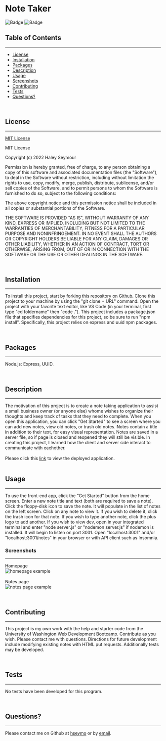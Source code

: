 # **Note Taker**

![Badge](https://img.shields.io/badge/license-MIT-blue)
![Badge](https://img.shields.io/badge/npm-v8.5.0-red)

## **Table of Contents**
---
  - [License](#license)
  - [Installation](#installation)
  - [Packages](#packages)
  - [Description](#description)
  - [Usage](#usage)
  - [Screenshots](#screenshots)
  - [Contributing](#contributing)
  - [Tests](#tests)
  - [Questions?](#questions)

<br>

## **License** 
---
[MIT License](./LICENSE) <br>

MIT License

Copyright (c) 2022 Haley Seymour

Permission is hereby granted, free of charge, to any person obtaining a copy
of this software and associated documentation files (the "Software"), to deal
in the Software without restriction, including without limitation the rights
to use, copy, modify, merge, publish, distribute, sublicense, and/or sell
copies of the Software, and to permit persons to whom the Software is
furnished to do so, subject to the following conditions:

The above copyright notice and this permission notice shall be included in all
copies or substantial portions of the Software.

THE SOFTWARE IS PROVIDED "AS IS", WITHOUT WARRANTY OF ANY KIND, EXPRESS OR
IMPLIED, INCLUDING BUT NOT LIMITED TO THE WARRANTIES OF MERCHANTABILITY,
FITNESS FOR A PARTICULAR PURPOSE AND NONINFRINGEMENT. IN NO EVENT SHALL THE
AUTHORS OR COPYRIGHT HOLDERS BE LIABLE FOR ANY CLAIM, DAMAGES OR OTHER
LIABILITY, WHETHER IN AN ACTION OF CONTRACT, TORT OR OTHERWISE, ARISING FROM,
OUT OF OR IN CONNECTION WITH THE SOFTWARE OR THE USE OR OTHER DEALINGS IN THE
SOFTWARE.
 <br>

<br>

## **Installation** 
---
To install this project, start by forking this repository on Github. Clone this project to your machine by using the "git clone + URL" command. Open the project with your favorite text editor, like VS Code (in your terminal, first type "cd foldername" then "code ."). This project includes a package.json file that specifies dependencies for this project, so be sure to run "npm install". Specifically, this project relies on express and uuid npm packages.

<br>

## **Packages** 
---
Node.js: Express, UUID. 

<br>

## **Description**
---
The motivation of this project is to create a note taking application to assist a small business owner (or anyone else) whome wishes to organize their thoughts and keep track of tasks that they need to complete. When you open this application, you can click "Get Started" to see a screen where you can add new notes, view old notes, or trash old notes. Notes contain a title in addition to their text, for easy visual representation. Notes are saved in a server file, so if page is closed and reopened they will still be visible. In creating this project, I learned how the client and server side interact to communicate with eachother.  <br><br>
Please click this [link](https://whispering-springs-36995.herokuapp.com/) to view the deployed application. <br><br>

## **Usage** 
---
To use the front-end app, click the "Get Started" button from the home screen. Enter a new note title and text (both are required to save a note). Click the floppy-disk icon to save the note. It will populate in the list of notes on the left screen. Click on any note to view it. If you wish to delete it, click the trash icon for that note. If you wish to type another note, click the plus logo to add another. If you wish to view dev, open in your integrated terminal and enter "node server.js" or "nodemon server.js" if nodemon is installed. It will begin to listen on port 3001. Open "localhost:3001" and/or "localhost:3001/notes" in your browser or with API client such as Insomnia. <br>

### **Screenshots**
--- 
Homepage <br>
![homepage example](./assets/screenshots/homepage)
<br><br>
Notes page <br>
![notes page example](./assets/screenshots/notes)

<br>

## **Contributing** 
---
This project is my own work with the help and starter code from the University of Washington Web Development Bootcamp. Contribute as you wish. Please contact me with questions. Directions for future development include modifying existing notes with HTML put requests. Additionally tests may be developed.

<br>

## **Tests** 
---
No tests have been developed for this program.

<br>

## **Questions?** 
---
Please contact me on Github at [hseymo](https://github.com/hseymo) or by [email](mailto:haleycseymour@comcast.net).
